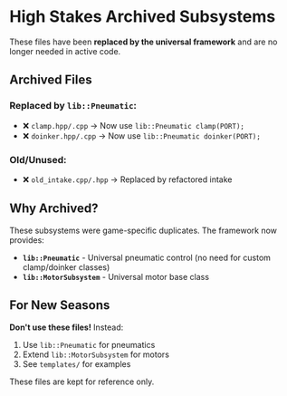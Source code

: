 # High Stakes Archived Subsystems

These files have been **replaced by the universal framework** and are no longer needed in active code.

## Archived Files

### Replaced by `lib::Pneumatic`:
- ❌ `clamp.hpp/.cpp` → Now use `lib::Pneumatic clamp(PORT);`
- ❌ `doinker.hpp/.cpp` → Now use `lib::Pneumatic doinker(PORT);`

### Old/Unused:
- ❌ `old_intake.cpp/.hpp` → Replaced by refactored intake

## Why Archived?

These subsystems were game-specific duplicates. The framework now provides:
- **`lib::Pneumatic`** - Universal pneumatic control (no need for custom clamp/doinker classes)
- **`lib::MotorSubsystem`** - Universal motor base class

## For New Seasons

**Don't use these files!** Instead:
1. Use `lib::Pneumatic` for pneumatics
2. Extend `lib::MotorSubsystem` for motors
3. See `templates/` for examples

These files are kept for reference only.
